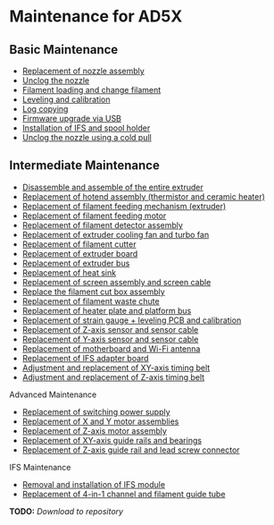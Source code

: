# Maintenance for AD5X

## Basic Maintenance

*   [Replacement of nozzle assembly](https://www.youtube.com/watch?v=AsEq2gJKeoY) 
*   [Unclog the nozzle](https://www.youtube.com/watch?v=Ya1YLt_iHtg)
*   [Filament loading and change filament](https://www.youtube.com/watch?v=67G1LJRufl8)
*   [Leveling and calibration](https://www.youtube.com/watch?v=xAboZ1mHAng)
*   [Log copying](https://www.youtube.com/watch?v=RLGg0xxQeuA)
*   [Firmware upgrade via USB](https://www.youtube.com/watch?v=7ZL3QakQhYw)
*   [Installation of IFS and spool holder](https://www.youtube.com/watch?v=rWyRJ5lGwQk)
*   [Unclog the nozzle using a cold pull](Documentation/coldpull.mp4)

## Intermediate Maintenance

*   [Disassemble and assemble of the entire extruder](https://www.youtube.com/watch?v=Z6u3xAdF1LU)
*   [Replacement of hotend assembly (thermistor and ceramic heater)](https://www.youtube.com/watch?v=aTIdw30e2g4)
*   [Replacement of filament feeding mechanism (extruder)](https://www.youtube.com/watch?v=3Vi5kq-MTvA) 
*   [Replacement of filament feeding motor](https://www.youtube.com/watch?v=NVGuZNp9Z3o)
*   [Replacement of filament detector assembly](https://www.youtube.com/watch?v=fAcLue2rjXc)
*   [Replacement of extruder cooling fan and turbo fan](https://www.youtube.com/watch?v=gH8EELMKXzE)
*   [Replacement of filament cutter](https://www.youtube.com/watch?v=Em46nM7B5S4)
*   [Replacement of extruder board](https://www.youtube.com/watch?v=bFT6mIpxazE)
*   [Replacement of extruder bus](https://www.youtube.com/watch?v=GRBI4yLffAo)
*   [Replacement of heat sink](https://www.youtube.com/watch?v=rn-FZdj6qh4)
*   [Replacement of screen assembly and screen cable](https://www.youtube.com/watch?v=_faurdRGAcc)
*   [Replace the filament cut box assembly](https://www.youtube.com/watch?v=pvlYPYdqfwU)
*   [Replacement of filament waste chute](https://www.youtube.com/watch?v=zZX6r58Rttk)
*   [Replacement of heater plate and platform bus](https://www.youtube.com/watch?v=g7aEL7tKleQ)
*   [Replacement of strain gauge + leveling PCB and calibration](https://www.youtube.com/watch?v=M0KZPSncS9c)
*   [Replacement of Z-axis sensor and sensor cable](https://www.youtube.com/watch?v=m_87nULNxUc)
*   [Replacement of Y-axis sensor and sensor cable](https://www.youtube.com/watch?v=hQooGmwCIAA)
*   [Replacement of motherboard and Wi-Fi antenna](https://www.youtube.com/watch?v=5h_mIf8kq_M)
*   [Replacement of IFS adapter board](https://www.youtube.com/watch?v=WJQVDkhK5eQ)
*   [Adjustment and replacement of XY-axis timing belt](https://www.youtube.com/watch?v=iSKH-Lzhc6Q)
*   [Adjustment and replacement of Z-axis timing belt](https://www.youtube.com/watch?v=fEJDIG1BdAE)

Advanced Maintenance

*   [Replacement of switching power supply](https://www.youtube.com/watch?v=qk_WZsw5EcQ)
*   [Replacement of X and Y motor assemblies](https://www.youtube.com/watch?v=rMiK9-iTgBc)
*   [Replacement of Z-axis motor assembly](https://www.youtube.com/watch?v=ffrrfDzBBf0)
*   [Replacement of XY-axis guide rails and bearings](https://www.youtube.com/watch?v=Blq5AHCeS6k)
*   [Replacement of Z-axis guide rail and lead screw connector](https://www.youtube.com/watch?v=3ozaLZYxHGE)

IFS Maintenance

*   [Removal and installation of IFS module](https://www.youtube.com/watch?v=pKcQT98wHyg)
*   [Replacement of 4-in-1 channel and filament guide tube](https://www.youtube.com/watch?v=TUNURbdQIx4)

**TODO:** _Download to repository_
